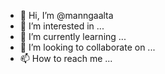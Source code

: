 - 👋 Hi, I’m @manngaalta
- 👀 I’m interested in ...
- 🌱 I’m currently learning ...
- 💞️ I’m looking to collaborate on ...
- 📫 How to reach me ...

<!---
manngaalta/manngaalta is a ✨ special ✨ repository because its `README.md` (this file) appears on your GitHub profile.
You can click the Preview link to take a look at your changes.
--->
